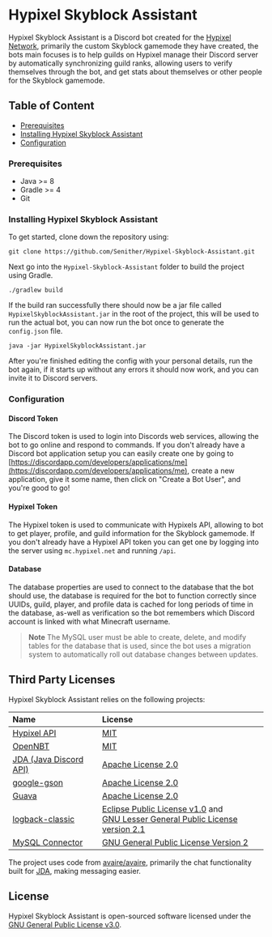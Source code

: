 Hypixel Skyblock Assistant
=======================

Hypixel Skyblock Assistant is a Discord bot created for the [Hypixel Network](https://hypixel.net/), primarily the custom Skyblock gamemode they have created, the bots main focuses is to help guilds on Hypixel manage their Discord server by automatically synchronizing guild ranks, allowing users to verify themselves through the bot, and get stats about themselves or other people for the Skyblock gamemode.

## Table of Content

 - [Prerequisites](#prerequisites)
 - [Installing Hypixel Skyblock Assistant](#installing-hypixel-guild-assistant)
 - [Configuration](#configuration)
 
### Prerequisites

 * Java >= 8
 * Gradle >= 4
 * Git

### Installing Hypixel Skyblock Assistant

To get started, clone down the repository using:

    git clone https://github.com/Senither/Hypixel-Skyblock-Assistant.git

Next go into the `Hypixel-Skyblock-Assistant` folder to build the project using Gradle.

    ./gradlew build

If the build ran successfully there should now be a jar file called `HypixelSkyblockAssistant.jar` in the root of the project, this will be used to run the actual bot, you can now run the bot once to generate the `config.json` file.

    java -jar HypixelSkyblockAssistant.jar

After you're finished editing the config with your personal details, run the bot again, if it starts up without any errors it should now work, and you can invite it to Discord servers.

### Configuration

#### Discord Token

The Discord token is used to login into Discords web services, allowing the bot to go online and respond to commands. If you don't already have a Discord bot application setup you can easily create one by going to [https://discordapp.com/developers/applications/me](https://discordapp.com/developers/applications/me), create a new application, give it some name, then click on "Create a Bot User", and you're good to go!

#### Hypixel Token

The Hypixel token is used to communicate with Hypixels API, allowing to bot to get player, profile, and guild information for the Skyblock gamemode. If you don't already have a Hypixel API token you can get one by logging into the server using `mc.hypixel.net` and running `/api`.

#### Database

The database properties are used to connect to the database that the bot should use, the database is required for the bot to function correctly since UUIDs, guild, player, and profile data is cached for long periods of time in the database, as-well as verification so the bot remembers which Discord account is linked with what Minecraft username.

> **Note** The MySQL user must be able to create, delete, and modify tables for the database that is used, since the bot uses a migration system to automatically roll out database changes between updates.

## Third Party Licenses

Hypixel Skyblock Assistant relies on the following projects:

 Name | License  |
|:---|:---|
| [Hypixel API](https://github.com/HypixelDev/PublicAPI) | [MIT](https://github.com/HypixelDev/PublicAPI/blob/master/LICENSE) |
| [OpenNBT](https://github.com/Steveice10/OpenNBT) | [MIT](https://github.com/Steveice10/OpenNBT/blob/master/LICENSE.txt) |
| [JDA (Java Discord API)](https://github.com/DV8FromTheWorld/JDA) | [Apache License 2.0](https://github.com/DV8FromTheWorld/JDA/blob/master/LICENSE) |
| [google-gson](https://github.com/google/gson) | [Apache License 2.0](https://github.com/google/gson/blob/master/LICENSE) |
| [Guava](https://github.com/google/guava) | [Apache License 2.0](https://github.com/google/guava/blob/master/COPYING) |
| [logback-classic](https://github.com/qos-ch/logback/tree/master/logback-classic) | [Eclipse Public License v1.0](https://github.com/qos-ch/logback/blob/master/LICENSE.txt) and<br>[GNU Lesser General Public License version 2.1](https://github.com/qos-ch/logback/blob/master/LICENSE.txt) |
| [MySQL Connector](https://dev.mysql.com/doc/connector-j/8.0/en/) | [GNU General Public License Version 2](https://github.com/mysql/mysql-connector-j/blob/release/8.0/LICENSE) |

The project uses code from [avaire/avaire](https://github.com/avaire/avaire), primarily the chat functionality built for [JDA](https://github.com/DV8FromTheWorld/JDA), making messaging easier.

## License

Hypixel Skyblock Assistant is open-sourced software licensed under the [GNU General Public License v3.0](http://www.gnu.org/licenses/gpl.html).
